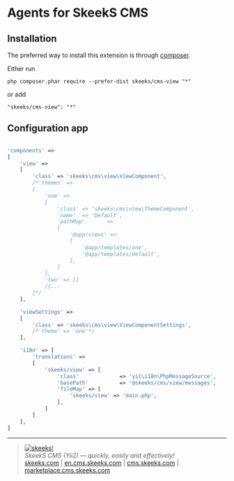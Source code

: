 Agents for SkeekS CMS
===================================

Installation
------------

The preferred way to install this extension is through [composer](http://getcomposer.org/download/).

Either run

```
php composer.phar require --prefer-dist skeeks/cms-view "*"
```

or add

```
"skeeks/cms-view": "*"
```

Configuration app
----------

```php

'components' =>
[
    'view' =>
    [
        'class' => 'skeeks\cms\view\ViewComponent',
        /*'themes' =>
        [
            'one' =>
            [
                'class' => 'skeeks\cms\view\ThemeComponent',
                'name'  => 'Default',
                'pathMap'       =>
                [
                    '@app/views' =>
                    [
                        '@app/templates/one',
                        '@app/templates/default',
                    ],
                ]
            ],
            'two' => []
            //...
        ]*/
    ],

    'viewSettings' =>
    [
        'class' => 'skeeks\cms\view\ViewComponentSettings',
        /*'theme' => 'one'*/
    ],

    'i18n' => [
        'translations' =>
        [
            'skeeks/view' => [
                'class'             => 'yii\i18n\PhpMessageSource',
                'basePath'          => '@skeeks/cms/view/messages',
                'fileMap' => [
                    'skeeks/view' => 'main.php',
                ],
            ]
        ]
    ],
]

```

___

> [![skeeks!](https://gravatar.com/userimage/74431132/13d04d83218593564422770b616e5622.jpg)](http://skeeks.com)  
<i>SkeekS CMS (Yii2) — quickly, easily and effectively!</i>  
[skeeks.com](http://skeeks.com) | [en.cms.skeeks.com](http://en.cms.skeeks.com) | [cms.skeeks.com](http://cms.skeeks.com) | [marketplace.cms.skeeks.com](http://marketplace.cms.skeeks.com)


